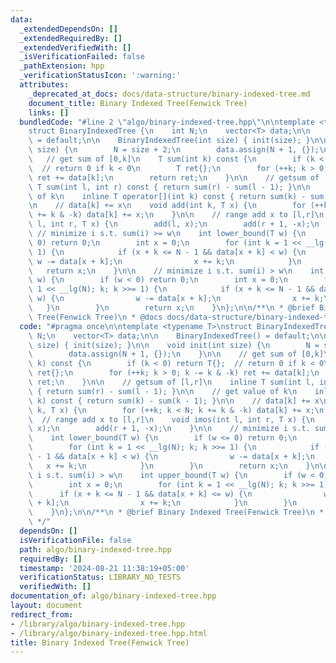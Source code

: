 ```yaml
---
data:
  _extendedDependsOn: []
  _extendedRequiredBy: []
  _extendedVerifiedWith: []
  _isVerificationFailed: false
  _pathExtension: hpp
  _verificationStatusIcon: ':warning:'
  attributes:
    _deprecated_at_docs: docs/data-structure/binary-indexed-tree.md
    document_title: Binary Indexed Tree(Fenwick Tree)
    links: []
  bundledCode: "#line 2 \"algo/binary-indexed-tree.hpp\"\n\ntemplate <typename T>\n\
    struct BinaryIndexedTree {\n    int N;\n    vector<T> data;\n\n    BinaryIndexedTree()\
    \ = default;\n\n    BinaryIndexedTree(int size) { init(size); }\n\n    void init(int\
    \ size) {\n        N = size + 2;\n        data.assign(N + 1, {});\n    }\n\n \
    \   // get sum of [0,k]\n    T sum(int k) const {\n        if (k < 0) return T{};\
    \  // return 0 if k < 0\n        T ret{};\n        for (++k; k > 0; k -= k & -k)\
    \ ret += data[k];\n        return ret;\n    }\n\n    // getsum of [l,r]\n    inline\
    \ T sum(int l, int r) const { return sum(r) - sum(l - 1); }\n\n    // get value\
    \ of k\n    inline T operator[](int k) const { return sum(k) - sum(k - 1); }\n\
    \n    // data[k] += x\n    void add(int k, T x) {\n        for (++k; k < N; k\
    \ += k & -k) data[k] += x;\n    }\n\n    // range add x to [l,r]\n    void imos(int\
    \ l, int r, T x) {\n        add(l, x);\n        add(r + 1, -x);\n    }\n\n   \
    \ // minimize i s.t. sum(i) >= w\n    int lower_bound(T w) {\n        if (w <=\
    \ 0) return 0;\n        int x = 0;\n        for (int k = 1 << __lg(N); k; k >>=\
    \ 1) {\n            if (x + k <= N - 1 && data[x + k] < w) {\n               \
    \ w -= data[x + k];\n                x += k;\n            }\n        }\n     \
    \   return x;\n    }\n\n    // minimize i s.t. sum(i) > w\n    int upper_bound(T\
    \ w) {\n        if (w < 0) return 0;\n        int x = 0;\n        for (int k =\
    \ 1 << __lg(N); k; k >>= 1) {\n            if (x + k <= N - 1 && data[x + k] <=\
    \ w) {\n                w -= data[x + k];\n                x += k;\n         \
    \   }\n        }\n        return x;\n    }\n};\n\n/**\n * @brief Binary Indexed\
    \ Tree(Fenwick Tree)\n * @docs docs/data-structure/binary-indexed-tree.md\n */\n"
  code: "#pragma once\n\ntemplate <typename T>\nstruct BinaryIndexedTree {\n    int\
    \ N;\n    vector<T> data;\n\n    BinaryIndexedTree() = default;\n\n    BinaryIndexedTree(int\
    \ size) { init(size); }\n\n    void init(int size) {\n        N = size + 2;\n\
    \        data.assign(N + 1, {});\n    }\n\n    // get sum of [0,k]\n    T sum(int\
    \ k) const {\n        if (k < 0) return T{};  // return 0 if k < 0\n        T\
    \ ret{};\n        for (++k; k > 0; k -= k & -k) ret += data[k];\n        return\
    \ ret;\n    }\n\n    // getsum of [l,r]\n    inline T sum(int l, int r) const\
    \ { return sum(r) - sum(l - 1); }\n\n    // get value of k\n    inline T operator[](int\
    \ k) const { return sum(k) - sum(k - 1); }\n\n    // data[k] += x\n    void add(int\
    \ k, T x) {\n        for (++k; k < N; k += k & -k) data[k] += x;\n    }\n\n  \
    \  // range add x to [l,r]\n    void imos(int l, int r, T x) {\n        add(l,\
    \ x);\n        add(r + 1, -x);\n    }\n\n    // minimize i s.t. sum(i) >= w\n\
    \    int lower_bound(T w) {\n        if (w <= 0) return 0;\n        int x = 0;\n\
    \        for (int k = 1 << __lg(N); k; k >>= 1) {\n            if (x + k <= N\
    \ - 1 && data[x + k] < w) {\n                w -= data[x + k];\n             \
    \   x += k;\n            }\n        }\n        return x;\n    }\n\n    // minimize\
    \ i s.t. sum(i) > w\n    int upper_bound(T w) {\n        if (w < 0) return 0;\n\
    \        int x = 0;\n        for (int k = 1 << __lg(N); k; k >>= 1) {\n      \
    \      if (x + k <= N - 1 && data[x + k] <= w) {\n                w -= data[x\
    \ + k];\n                x += k;\n            }\n        }\n        return x;\n\
    \    }\n};\n\n/**\n * @brief Binary Indexed Tree(Fenwick Tree)\n * @docs docs/data-structure/binary-indexed-tree.md\n\
    \ */"
  dependsOn: []
  isVerificationFile: false
  path: algo/binary-indexed-tree.hpp
  requiredBy: []
  timestamp: '2024-08-21 11:38:19+05:00'
  verificationStatus: LIBRARY_NO_TESTS
  verifiedWith: []
documentation_of: algo/binary-indexed-tree.hpp
layout: document
redirect_from:
- /library/algo/binary-indexed-tree.hpp
- /library/algo/binary-indexed-tree.hpp.html
title: Binary Indexed Tree(Fenwick Tree)
---
```

